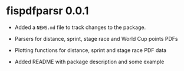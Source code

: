 # fispdfparsr 0.0.1

* Added a `NEWS.md` file to track changes to the package.

* Parsers for distance, sprint, stage race and World Cup points PDFs

* Plotting functions for distance, sprint and stage race PDF data

* Added README with package description and some example

